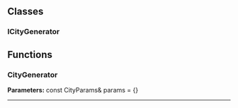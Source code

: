 
## Classes

### ICityGenerator




## Functions

### CityGenerator



**Parameters:** const CityParams& params = {}

---
